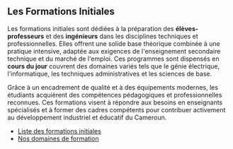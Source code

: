 ## Les Formations Initiales

Les formations initiales sont dédiées à la préparation des **élèves-professeurs** et des **ingénieurs** dans les disciplines techniques et professionnelles. Elles offrent une solide base théorique combinée à une pratique intensive, adaptée aux exigences de l'enseignement secondaire technique et du marché de l'emploi. Ces programmes sont dispensés en **cours du jour** couvrent des domaines variés tels que le génie électrique, l'informatique, les techniques administratives et les sciences de base.  

Grâce à un encadrement de qualité et à des équipements modernes, les étudiants acquièrent des compétences pédagogiques et professionnelles reconnues. Ces formations visent à répondre aux besoins en enseignants spécialisés et à former des cadres compétents pour contribuer activement au développement industriel et éducatif du Cameroun.

- <i class="bi bi-arrow-right"></i> [Liste des formations initiales](/courses/list/FI)
- <i class="bi bi-arrow-right"></i> [Nos domaines de formation](#departments)